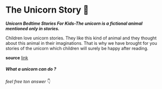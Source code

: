 # The Unicorn Story 🦄 

***Unicorn Bedtime Stories For Kids-The unicorn is a fictional animal mentioned only in stories.***

Children love unicorn stories. They like this kind of animal and they thought about this animal in their imaginations. That is why we have brought for you stories of the unicorn which children will surely be happy after reading.

**source** [link](https://stackoverflow.com/questions/41604263/how-do-i-display-local-image-in-markdown)


##### What a unicorn can do ?

*feel free ton answer* :point_down:






